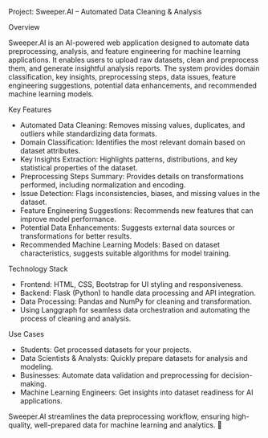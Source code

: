 Project: Sweeper.AI – Automated Data Cleaning & Analysis

Overview

Sweeper.AI is an AI-powered web application designed to automate data preprocessing, analysis, and feature engineering for machine learning applications. It enables users to upload raw datasets, clean and preprocess them, and generate insightful analysis reports. The system provides domain classification, key insights, preprocessing steps, data issues, feature engineering suggestions, potential data enhancements, and recommended machine learning models.

Key Features
- Automated Data Cleaning: Removes missing values, duplicates, and outliers while standardizing data formats.
- Domain Classification: Identifies the most relevant domain based on dataset attributes.
- Key Insights Extraction: Highlights patterns, distributions, and key statistical properties of the dataset.
- Preprocessing Steps Summary: Provides details on transformations performed, including normalization and encoding.
- Issue Detection: Flags inconsistencies, biases, and missing values in the dataset.
- Feature Engineering Suggestions: Recommends new features that can improve model performance.
- Potential Data Enhancements: Suggests external data sources or transformations for better results.
- Recommended Machine Learning Models: Based on dataset characteristics, suggests suitable algorithms for model training.

Technology Stack
- Frontend: HTML, CSS, Bootstrap for UI styling and responsiveness.
- Backend: Flask (Python) to handle data processing and API integration.
- Data Processing: Pandas and NumPy for cleaning and transformation.
- Using Langgraph for seamless data orchestration and automating the process of cleaning and analysis. 

Use Cases
- Students: Get processed datasets for your projects.
- Data Scientists & Analysts: Quickly prepare datasets for analysis and modeling.
- Businesses: Automate data validation and preprocessing for decision-making.
- Machine Learning Engineers: Get insights into dataset readiness for AI applications.

Sweeper.AI streamlines the data preprocessing workflow, ensuring high-quality, well-prepared data for machine learning and analytics. 🚀
